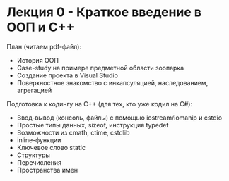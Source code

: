 # Лекция 0 - Краткое введение в ООП и C++

План (читаем pdf-файл):

* История ООП
* Case-study на примере предметной области зоопарка
* Создание проекта в Visual Studio
* Поверхностное знакомство с инкапсуляцией, наследованием, агрегацией


Подготовка к кодингу на С++ (для тех, кто уже кодил на C#):

* Ввод-вывод (консоль, файлы) с помощью iostream/iomanip и cstdio
* Простые типы данных, sizeof, инструкция typedef
* Возможности из cmath, ctime, cstdlib
* inline-функции
* Ключевое слово static
* Структуры
* Перечисления
* Пространства имен
